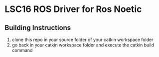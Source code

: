 # LSC16 ROS Driver for Ros Noetic
## Building Instructions
1. clone this repo in your source folder of your catkin workspace folder
2. go back in your catkin workspace folder and execute the catkin build command
